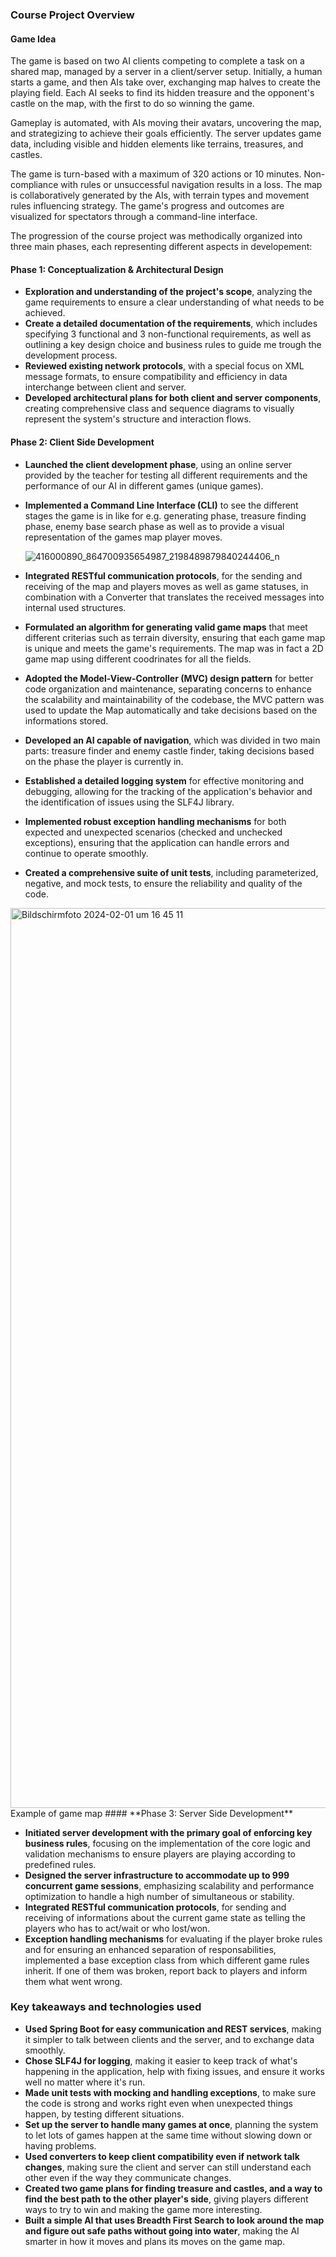 ### Course Project Overview

#### Game Idea

The game is based on two AI clients competing to complete a task on a shared map, managed by a server in a client/server setup. Initially, a human starts a game, and then AIs take over, exchanging map halves to create the playing field. Each AI seeks to find its hidden treasure and the opponent's castle on the map, with the first to do so winning the game.

Gameplay is automated, with AIs moving their avatars, uncovering the map, and strategizing to achieve their goals efficiently. The server updates game data, including visible and hidden elements like terrains, treasures, and castles.

The game is turn-based with a maximum of 320 actions or 10 minutes. Non-compliance with rules or unsuccessful navigation results in a loss. The map is collaboratively generated by the AIs, with terrain types and movement rules influencing strategy. The game's progress and outcomes are visualized for spectators through a command-line interface.

The progression of the course project was methodically organized into three main phases, each representing different aspects in developement:

#### **Phase 1: Conceptualization & Architectural Design**

- **Exploration and understanding of the project's scope**, analyzing the game requirements to ensure a clear understanding of what needs to be achieved.
- **Create a detailed documentation of the requirements**, which includes specifying 3 functional and 3 non-functional requirements, as well as outlining a key design choice and business rules to guide me trough the development process.
- **Reviewed existing network protocols**, with a special focus on XML message formats, to ensure compatibility and efficiency in data interchange between client and server.
- **Developed architectural plans for both client and server components**, creating comprehensive class and sequence diagrams to visually represent the system's structure and interaction flows.

#### **Phase 2: Client Side Development**

- **Launched the client development phase**, using an online server provided by the teacher for testing all different requirements and the performance of our AI in different games (unique games).
- **Implemented a Command Line Interface (CLI)** to see the different stages the game is in like for e.g. generating phase, treasure finding phase, enemy base search phase as well as to provide a visual representation of the games map player moves. 

  ![416000890_864700935654987_2198489879840244406_n](https://github.com/goge1221/Client-Server-Project/assets/75140192/1ec149b5-ca20-4a9f-9cfc-ae58f26536d7)
- **Integrated RESTful communication protocols**, for the sending and receiving of the map and players moves as well as game statuses, in combination with a Converter that translates the received messages into internal used structures.
- **Formulated an algorithm for generating valid game maps** that meet different criterias such as terrain diversity, ensuring that each game map is unique and meets the game's requirements. The map was in fact a 2D game map using different coodrinates for all the fields.
- **Adopted the Model-View-Controller (MVC) design pattern** for better code organization and maintenance, separating concerns to enhance the scalability and maintainability of the codebase, the MVC pattern was used to update the Map automatically and take decisions based on the informations stored.
- **Developed an AI capable of navigation**, which was divided in two main parts: treasure finder and enemy castle finder, taking decisions based on the phase the player is currently in.
- **Established a detailed logging system** for effective monitoring and debugging, allowing for the tracking of the application's behavior and the identification of issues using the SLF4J library.
- **Implemented robust exception handling mechanisms** for both expected and unexpected scenarios (checked and unchecked exceptions), ensuring that the application can handle errors and continue to operate smoothly.
- **Created a comprehensive suite of unit tests**, including parameterized, negative, and mock tests, to ensure the reliability and quality of the code.

<img width="1440" alt="Bildschirmfoto 2024-02-01 um 16 45 11" src="https://github.com/goge1221/Client-Server-Project/assets/75140192/ec230b20-bd5b-44df-a992-17ca81d43232">
Example of game map
#### **Phase 3: Server Side Development**

- **Initiated server development with the primary goal of enforcing key business rules**, focusing on the implementation of the core logic and validation mechanisms to ensure players are playing according to predefined rules.
- **Designed the server infrastructure to accommodate up to 999 concurrent game sessions**, emphasizing scalability and performance optimization to handle a high number of simultaneous or stability.
- **Integrated RESTful communication protocols**, for sending and receiving of informations about the current game state as telling the players who has to act/wait or who lost/won.
- **Exception handling mechanisms** for evaluating if the player broke rules and for ensuring an enhanced separation of responsabilities, implemented a base exception class from which different game rules inherit. If one of them was broken, report back to players and inform them what went wrong.

### Key takeaways and technologies used

- **Used Spring Boot for easy communication and REST services**, making it simpler to talk between clients and the server, and to exchange data smoothly.
- **Chose SLF4J for logging**, making it easier to keep track of what's happening in the application, help with fixing issues, and ensure it works well no matter where it's run.
- **Made unit tests with mocking and handling exceptions**, to make sure the code is strong and works right even when unexpected things happen, by testing different situations.
- **Set up the server to handle many games at once**, planning the system to let lots of games happen at the same time without slowing down or having problems.
- **Used converters to keep client compatibility even if network talk changes**, making sure the client and server can still understand each other even if the way they communicate changes.
- **Created two game plans for finding treasure and castles, and a way to find the best path to the other player's side**, giving players different ways to try to win and making the game more interesting.
- **Built a simple AI that uses Breadth First Search to look around the map and figure out safe paths without going into water**, making the AI smarter in how it moves and plans its moves on the game map.




